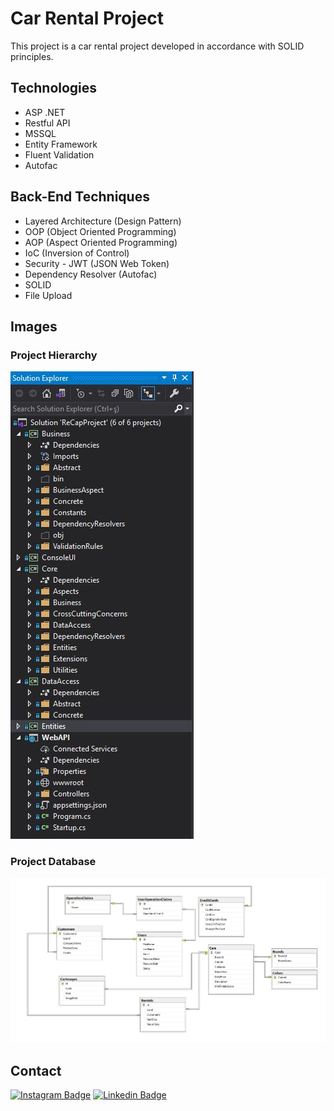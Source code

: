 # Car Rental Project

This project is a car rental project developed in accordance with SOLID principles.

## Technologies

+ ASP .NET
+ Restful API
+ MSSQL
+ Entity Framework
+ Fluent Validation
+ Autofac

## Back-End Techniques

+ Layered Architecture (Design Pattern)
+ OOP (Object Oriented Programming)
+ AOP (Aspect Oriented Programming)
+ IoC (Inversion of Control)
+ Security - JWT (JSON Web Token)
+ Dependency Resolver (Autofac)
+ SOLID
+ File Upload

## Images

### Project Hierarchy

![Hierarchy](https://github.com/snankara/ReCapProject/blob/master/ImagesForGitHub/Hierarchy.JPG)

### Project Database

![Database](https://github.com/snankara/ReCapProject/blob/master/ImagesForGitHub/CarRental-Database.JPG)


## Contact

[![Instagram Badge](https://img.shields.io/badge/-Instagram-C13584?style=flat-quare&labelColor=C13584&logo=instagram&logoColor=white&link=link)](https://www.instagram.com/snankara_/)
[![Linkedin Badge](https://img.shields.io/badge/LinkedIn-0077B5?style=flat-quare&logo=linkedin&logoColor=white&link=link)](https://www.linkedin.com/in/snankara/)

